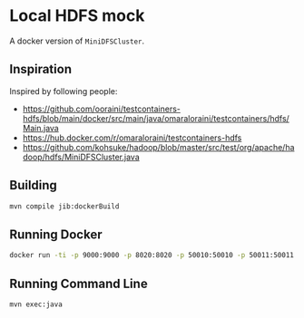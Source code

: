 # Local HDFS mock

A docker version of `MiniDFSCluster`.

## Inspiration

Inspired by following people:

- https://github.com/ooraini/testcontainers-hdfs/blob/main/docker/src/main/java/omaraloraini/testcontainers/hdfs/Main.java
- https://hub.docker.com/r/omaraloraini/testcontainers-hdfs
- https://github.com/kohsuke/hadoop/blob/master/src/test/org/apache/hadoop/hdfs/MiniDFSCluster.java

## Building

```bash
mvn compile jib:dockerBuild
```

## Running Docker

```bash
docker run -ti -p 9000:9000 -p 8020:8020 -p 50010:50010 -p 50011:50011 -p 50012:50012 -p 50013:50013 -p 50014:50014 --rm milenkovicm/testcontainer-hdfs
```

## Running Command Line

```bash
mvn exec:java
```
